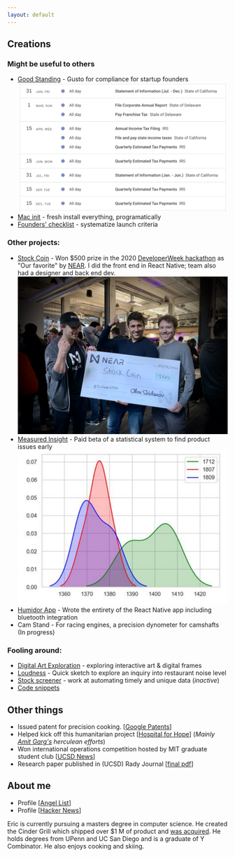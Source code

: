 ```yaml
---
layout: default
---
```


## Creations

### Might be useful to others

* [Good Standing](https://goodstanding.guide/) - Gusto for compliance for startup founders
![alt text](/assets/img/index/good_standing_cal.png "Early version of the compliance calendar.")
* [Mac init](https://github.com/lifekaizen/mac-init) - fresh install everything, programatically
* [Founders' checklist](https://github.com/lifekaizen/founders-checklist) - systematize launch criteria

### Other projects:
* [Stock Coin](https://youtu.be/heBzIqgqkvA) - Won $500 prize in the 2020 [DeveloperWeek hackathon](https://www.developerweek.com/events/hackathon/) as "Our favorite" by [NEAR](https://nearprotocol.com/). I did the front end in React Native; team also had a designer and back end dev.
![alt text](/assets/img/index/stockcoin_check.jpeg "Presented with a giant for $500 check by Near.")
* [Measured Insight](/assets/measured_insight.pdf) - Paid beta of a statistical system to find product issues early 
![alt text](/assets/img/index/mi_freq_dist.png "Frequency distribution shows clear separation of good and bad items.")
* [Humidor App](/pages/humidor-app.html) - Wrote the entirety of the React Native app including bluetooth integration
* Cam Stand - For racing engines, a precision dynometer for camshafts (In progress)


### Fooling around:
* [Digital Art Exploration](/pages/digital-art.html) - exploring interactive art & digital frames
* [Loudness](/pages/loudness.html) - Quick sketch to explore an inquiry into restaurant noise level
* [Stock screener](https://github.com/lifekaizen/stock-screener) - work at automating timely and unique data (*inactive*)
* [Code snippets](/pages/academic.html)

## Other things

* Issued patent for precision cooking. [[Google Patents][2]]
* Helped kick off this humanitarian project [[Hospital for Hope][3]] (*Mainly [Amit Garg's][4] herculean efforts*)
* Won international operations competition hosted by MIT graduate student club [[UCSD News][1]]
* Research paper published in (UCSD) Rady Journal [[final pdf][6]]

## About me

* Profile [[Angel List](https://angel.co/ericnorman)]
* Profile [[Hacker News](https://news.ycombinator.com/user?id=lifekaizen)]

Eric is currently pursuing a masters degree in computer science. He created the Cinder Grill which shipped over $1 M of product and [was acquired][5]. He holds degrees from UPenn and UC San Diego and is a graduate of Y Combinator. He also enjoys cooking and skiing.


[1]: https://ucsdnews.ucsd.edu/feature/rady_school_of_management_students_win_operations_simulation_competition
[2]: https://patents.google.com/patent/US10368395B1/en?oq=US10368395B1
[3]: http://www.hospitalforhope.org/team
[4]: https://www.linkedin.com/in/amgarg
[5]: https://desora.co/
[6]: /assets/publish.pdf